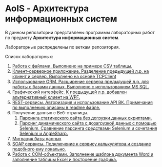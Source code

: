 ﻿# AoIS - Архитектура информационных систем
В данном репозитории представлены программы лабораторных работ по предмету **Архитектура информационных систем**.

Лабораторные распределены по веткам репозитория.

Список лабораторных:

 1. [Работа с файлами. Выполнено на примере CSV таблицы.](https://github.com/elecshen/AoIS/tree/Lb1)
 2. [Клиент-серверное приложение. Разделение предыдущей л.р. на клиент и сервер. Выполнено на основе TCPClient](https://github.com/elecshen/AoIS/tree/Lb2)
 3. [Использование ORM. Расширение сервера предыдущей л.р. для работы с базами данных. Выполнено с использованием MS SQL.](https://github.com/elecshen/AoIS/tree/Lb3)
 4. [Графический интерфейс. К предыдущей л.р. добавлен альтернативный клиент на WPF.](https://github.com/elecshen/AoIS/tree/Lb4)
 5. [REST-сервисы. Авторизация и использование API ВК. Примечания по выполнению описаны в readme файле.](https://github.com/elecshen/AoIS/tree/Lb5)
 6. Получение данных с Веб-страницы.
     1. [Парсинга статического сайта без догрузки данных скриптами.](https://github.com/elecshen/AoIS/tree/Lb6)
     2. [Парсинг динамического сайта с дозагрузкой данных с помощью Selenium. Сравнение парсинга средствами Selenium и сочетания Selenium и AngleSharp.](https://github.com/elecshen/AoIS/tree/Lb6_Selenium)
 7. [Миграция базы данных](https://github.com/elecshen/AoIS/tree/Lb7)
 8. [SOAP сервисы. Подключение к сервису калькулятора и создание подобного ему локально.](https://github.com/elecshen/AoIS/tree/Lb8)
 9. [Работа с СОМ-объектами. Заполнение шаблона документа Word и заполнение таблицы Excel и построение графика.](https://github.com/elecshen/AoIS/tree/Lb9)
